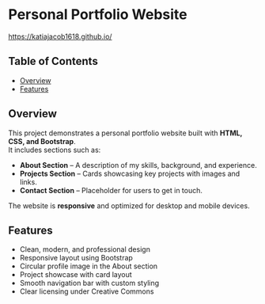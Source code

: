 # Personal Portfolio Website 

https://katiajacob1618.github.io/


## Table of Contents

- [Overview](#overview)
- [Features](#features)

## Overview

This project demonstrates a personal portfolio website built with **HTML, CSS, and Bootstrap**.  
It includes sections such as:

- **About Section** – A description of my skills, background, and experience.
- **Projects Section** – Cards showcasing key projects with images and links.
- **Contact Section** – Placeholder for users to get in touch.

The website is **responsive** and optimized for desktop and mobile devices.

## Features

- Clean, modern, and professional design
- Responsive layout using Bootstrap
- Circular profile image in the About section
- Project showcase with card layout
- Smooth navigation bar with custom styling
- Clear licensing under Creative Commons
